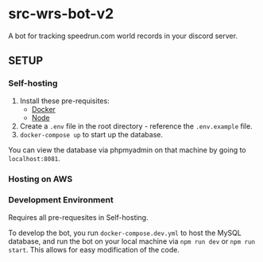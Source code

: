 # src-wrs-bot-v2
A bot for tracking speedrun.com world records in your discord server.

## SETUP

### Self-hosting

1. Install these pre-requisites:
   - [Docker](https://www.docker.com/products/docker-desktop/)
   - [Node](https://nodejs.org/en/download/)
1. Create a `.env` file in the root directory - reference the `.env.example` file.
1. `docker-compose up` to start up the database.

You can view the database via phpmyadmin on that machine by going to `localhost:8081`.

### Hosting on AWS

### Development Environment

Requires all pre-requesites in Self-hosting.

To develop the bot, you run `docker-compose.dev.yml` to host the MySQL database, and run the bot on your local machine via `npm run dev` or `npm run start`. This allows for easy modification of the code.
